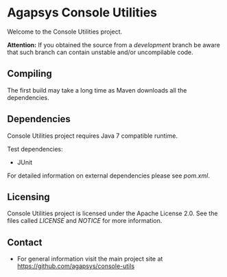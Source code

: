 # Agapsys Console Utilities

Welcome to the Console Utilities project.

**Attention:** If you obtained the source from a *development* branch be aware that such branch can contain unstable and/or uncompilable code.

## Compiling

The first build may take a long time as Maven downloads all the dependencies.

## Dependencies

Console Utilities project requires Java 7 compatible runtime.

Test dependencies:

* JUnit

For detailed information on external dependencies please see *pom.xml*.

## Licensing

Console Utilities project is licensed under the Apache License 2.0. See the files called *LICENSE* and *NOTICE* for more information.

## Contact

* For general information visit the main project site at https://github.com/agapsys/console-utils
